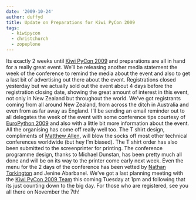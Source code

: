 ```yaml
---
date: '2009-10-24'
author: duffyd
title: Update on Preparations for Kiwi PyCon 2009
tags:
  - kiwipycon
  - christchurch
  - zopeplone
---
```


Its exactly 2 weeks until [Kiwi PyCon 2009](https://href.li/?http://nz.pycon.org) and preparations are all in hand for a really great event. We’ll be releasing another media statement the week of the conference to remind the media about the event and also to get a last bit of advertising out there about the event.
Registrations closed yesterday but we actually sold out the event about 4 days before the registration closing date, showing the great amount of interest in this event, not only in New Zealand but throughout the world. We’ve got registrants coming from all around New Zealand, from across the ditch in Australia and even from as far away as England.
I’ll be sending an email reminder out to all delegates the week of the event with some conference tips courtesy of [EuroPython 2009](https://href.li/?http://wiki.europython.eu/ConferenceTips) and also with a little bit more information about the event.
All the organising has come off really well too. The T shirt design, compliments of [Matthew Allen](https://href.li/?http://www.mata.co.nz), will blow the socks off most other technical conferences worldwide (but hey I’m biased). The T shirt order has also been submitted to the screenprinter for printing. The conference programme design, thanks to Michael Dunstan, has been pretty much all done and will be on its way to the printer come early next week. Even the menu for the 2 days of the conference has been vetted by [Nathan Torkington](https://href.li/?http://nathan.torkington.com) and Jenine Abarbanel.
We’ve got a last planning meeting with the [Kiwi PyCon 2009 Team](https://href.li/?http://nz.pycon.org/about/team/) this coming Tuesday at 1pm and following that its just counting down to the big day. For those who are registered, see you all there on November the 7th!
